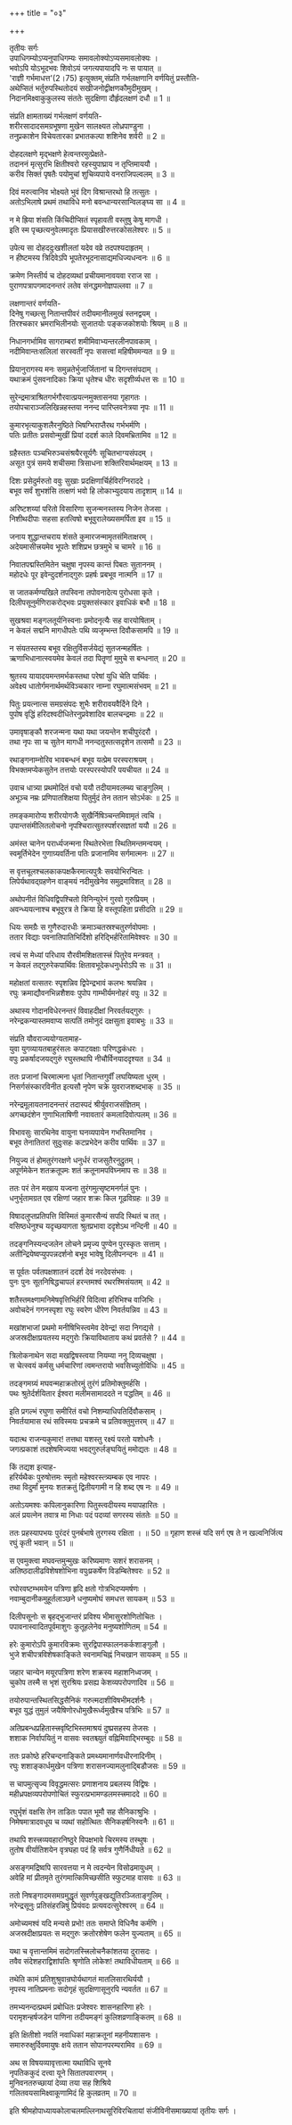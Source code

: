 +++
title = "०३"

+++


तृतीयः सर्गः  
उपाधिगम्योऽप्यनुपाधिगम्यः समावलोक्योऽप्यसमावलोक्यः ।  
भवोऽपि योऽभूदभवः शिवोऽयं जगत्यपायादपि नः स पायात् ॥  
'राज्ञी गर्भमाधत्त'(2।75) इत्युक्तम्,संप्रति गर्भलक्षणानि वर्णयितुं प्रस्तौति-  
अथेप्सितं भर्तुरुपस्थितोदयं सखीजनोद्वीक्षणकौमुदीमुखम् ।  
निदानमिक्ष्वाकुकुलस्य संततेः सुदक्षिणा दौर्हृदलक्षणं दधौ ॥ 1 ॥  
<div class="js_include" url="/kAvyam/TIkA/padyam/kAlidAsaH/raghuvaMsham/mallinAthaH/03/01.md"  newLevelForH1="4"> </div>
  
संप्रति क्षामताख्यं गर्भलक्षणं वर्णयति-  
शरीरसादादसमग्रभूषणा मुखेन सालक्ष्यत लोध्रपाण्डुना ।  
तनुप्रकाशेन विचेयतारका प्रभातकल्पा शशिनेव शर्वरी ॥ 2 ॥  
<div class="js_include" url="/kAvyam/TIkA/padyam/kAlidAsaH/raghuvaMsham/mallinAthaH/03/02.md"  newLevelForH1="4"> </div>
  
दोहदलक्षणे मृद्भक्षणे हेत्वन्तरमुत्प्रेक्षते-  
तदाननं मृत्सुरभि क्षितीश्वरो रहस्युपाघ्राय न तृप्तिमाययौ ।  
करीव सिक्तं पृषतैः पयोमुचां शुचिव्यपाये वनराजिपल्वलम् ॥ 3 ॥  
<div class="js_include" url="/kAvyam/TIkA/padyam/kAlidAsaH/raghuvaMsham/mallinAthaH/03/03.md"  newLevelForH1="4"> </div>
  
दिवं मरुत्वानिव भोक्ष्यते भुवं दिग विश्रान्तरथो हि तत्सुतः ।  
अतोऽभिलाषे प्रथमं तथाविधे मनो बवन्धान्यरसान्विलङ्घ्य सा ॥ 4 ॥  
<div class="js_include" url="/kAvyam/TIkA/padyam/kAlidAsaH/raghuvaMsham/mallinAthaH/03/04.md"  newLevelForH1="4"> </div>
  
न मे ह्रिया शंसति किंचिदीप्सितं स्पृहावती वस्तुषु केषु मागधी ।  
इति स्म पृच्छत्यनुवेलमादृतः प्रियासखीरुत्तरकोसलेश्वरः ॥ 5 ॥  
<div class="js_include" url="/kAvyam/TIkA/padyam/kAlidAsaH/raghuvaMsham/mallinAthaH/03/05.md"  newLevelForH1="4"> </div>
  
उपेत्य सा दोहददुःखशीलतां यदेव वव्रे तदपश्यदाहृतम् ।  
न हीष्टमस्य त्रिदिवेऽपि भूपतेरभूदनासाद्यमधिज्यधन्वनः ॥ 6 ॥  
<div class="js_include" url="/kAvyam/TIkA/padyam/kAlidAsaH/raghuvaMsham/mallinAthaH/03/06.md"  newLevelForH1="4"> </div>
  
क्रमेण निस्तीर्य च दोहदव्यथां प्रचीयमानावयवा रराज सा ।  
पुराणपत्रापगमादनन्तरं लतेव संनद्धमनोज्ञपल्लवा ॥ 7 ॥  
<div class="js_include" url="/kAvyam/TIkA/padyam/kAlidAsaH/raghuvaMsham/mallinAthaH/03/07.md"  newLevelForH1="4"> </div>
  
लक्षणान्तरं वर्णयति-  
दिनेषु गच्छत्सु नितान्तपीवरं तदीयमानीलमुखं स्तनद्वयम् ।  
तिरश्चकार भ्रमराभिलीनयोः सुजातयोः पङ्कजकोशयोः श्रियम् ॥ 8 ॥  
<div class="js_include" url="/kAvyam/TIkA/padyam/kAlidAsaH/raghuvaMsham/mallinAthaH/03/08.md"  newLevelForH1="4"> </div>
  
निधानगर्भामिव सागराम्बरां शमीमिवाभ्यन्तरलीनपावकाम् ।  
नदीमिवान्तःसलिलां सरस्वतीं नृपः ससत्त्वां महिषीममन्यत ॥ 9 ॥  
<div class="js_include" url="/kAvyam/TIkA/padyam/kAlidAsaH/raghuvaMsham/mallinAthaH/03/09.md"  newLevelForH1="4"> </div>
  
प्रियानुरागस्य मनः समुन्नतेर्भुजार्जितानां च दिगन्तसंपदाम् ।  
यथाक्रमं पुंसवनादिकाः क्रिया धृतेश्च धीरः सदृशीर्व्यधत्त सः ॥ 10 ॥  
<div class="js_include" url="/kAvyam/TIkA/padyam/kAlidAsaH/raghuvaMsham/mallinAthaH/03/10.md"  newLevelForH1="4"> </div>
  
सुरेन्द्रमात्राश्रितगर्भगौरवात्प्रयत्नमुक्तासनया गृहागतः ।  
तयोपचाराञ्जलिखिन्नहस्तया ननन्द पारिप्लवनेत्रया नृपः ॥ 11 ॥  
<div class="js_include" url="/kAvyam/TIkA/padyam/kAlidAsaH/raghuvaMsham/mallinAthaH/03/11.md"  newLevelForH1="4"> </div>
  
कुमारभृत्याकुशलैरनुष्ठिते भिषग्भिराप्तैरथ गर्भभर्मणि ।  
पतिः प्रतीतः प्रसवोन्मुखीं प्रियां ददर्श काले दिवमभ्रितामिव ॥ 12 ॥  
<div class="js_include" url="/kAvyam/TIkA/padyam/kAlidAsaH/raghuvaMsham/mallinAthaH/03/12.md"  newLevelForH1="4"> </div>
  
ग्रहैस्ततः पञ्चभिरुञ्चसंश्रयैरसूर्यगैः सूचितभाग्यसंपदम् ।  
असूत पुत्रं समये शचीसमा त्रिसाधना शक्तिरिवार्थमक्षयम् ॥ 13 ॥  
<div class="js_include" url="/kAvyam/TIkA/padyam/kAlidAsaH/raghuvaMsham/mallinAthaH/03/13.md"  newLevelForH1="4"> </div>
  
दिशः प्रसेदुर्मरुतो ववुः सुखाः प्रदक्षिणार्चिर्हविरग्निराददे ।  
बभूव सर्वं शुभशंसि तत्क्षणं भवो हि लोकाभ्युदयाय तादृशाम् ॥ 14 ॥  
<div class="js_include" url="/kAvyam/TIkA/padyam/kAlidAsaH/raghuvaMsham/mallinAthaH/03/14.md"  newLevelForH1="4"> </div>
  
अरिष्टशय्यां परितो विसारिणा सुजन्मनस्तस्य निजेन तेजसा ।  
निशीथदीपाः सहसा हतत्विषो बभूवुरालेख्यसमर्पिता इव ॥ 15 ॥  
<div class="js_include" url="/kAvyam/TIkA/padyam/kAlidAsaH/raghuvaMsham/mallinAthaH/03/15.md"  newLevelForH1="4"> </div>
  
जनाय शुद्धान्तचराय शंसते कुमारजन्मामृतसंमिताक्षरम् ।  
अदेयमासीत्त्रयमेव भूपतेः शशिप्रभ छत्रमुभे च चामरे ॥ 16 ॥  
<div class="js_include" url="/kAvyam/TIkA/padyam/kAlidAsaH/raghuvaMsham/mallinAthaH/03/16.md"  newLevelForH1="4"> </div>
  
निवातपद्मस्तिमितेन चक्षुषा नृपस्य कान्तं पिबतः सुताननम् ।  
महोदधेः पूर इवेन्दुदर्शनाद्गुरुः प्रहर्षः प्रबभूव नात्मनि ॥ 17 ॥  
<div class="js_include" url="/kAvyam/TIkA/padyam/kAlidAsaH/raghuvaMsham/mallinAthaH/03/17.md"  newLevelForH1="4"> </div>
  
स जातकर्मण्यखिले तपस्विना तपोवनादेत्य पुरोधसा कृते ।  
दिलीपसूनुर्मणिराकरोद्भवः प्रयुक्तसंस्कार इवाधिकं बभौ ॥ 18 ॥  
<div class="js_include" url="/kAvyam/TIkA/padyam/kAlidAsaH/raghuvaMsham/mallinAthaH/03/18.md"  newLevelForH1="4"> </div>
  
सुखश्रवा मङ्गलतूर्यनिस्वनाः प्रमोदनृत्यैः सह वारयोषिताम् ।  
न केवलं सद्मनि मागधीपतेः पथि व्यजृम्भन्त दिवौकसामपि ॥ 19 ॥  
<div class="js_include" url="/kAvyam/TIkA/padyam/kAlidAsaH/raghuvaMsham/mallinAthaH/03/19.md"  newLevelForH1="4"> </div>
  
न संयतस्तस्य बभूव रक्षितुर्विसर्जयेद्यं सुतजन्महर्षितः ।  
ऋणाभिधानात्स्वयमेव केवलं तदा पितॄणां मुमुचे स बन्धनात् ॥ 20 ॥  
<div class="js_include" url="/kAvyam/TIkA/padyam/kAlidAsaH/raghuvaMsham/mallinAthaH/03/20.md"  newLevelForH1="4"> </div>
  
श्रुतस्य यायादयमन्तमर्भकस्तथा परेषां युधि चेति पार्थिवः ।  
अवेक्ष्य धातोर्गमनार्थमर्थविञ्चकार नाम्ना रघुमात्मसंभवम् ॥ 21 ॥  
<div class="js_include" url="/kAvyam/TIkA/padyam/kAlidAsaH/raghuvaMsham/mallinAthaH/03/21.md"  newLevelForH1="4"> </div>
  
पितुः प्रयत्नात्स समग्रसंपदः शुभैः शरीरावयवैर्दिने दिने ।  
पुपोष वृद्धिं हरिदश्वदीधितेरनुप्रवेशादिव बालचन्द्रमाः ॥ 22 ॥  
<div class="js_include" url="/kAvyam/TIkA/padyam/kAlidAsaH/raghuvaMsham/mallinAthaH/03/22.md"  newLevelForH1="4"> </div>
  
उमावृषाङ्कौ शरजन्मना यथा यथा जयन्तेन शचीपुरंदरौ ।  
तथा नृपः सा च सुतेन मागधी ननन्दतुस्तत्सदृशेन तत्समौ ॥ 23 ॥  
<div class="js_include" url="/kAvyam/TIkA/padyam/kAlidAsaH/raghuvaMsham/mallinAthaH/03/23.md"  newLevelForH1="4"> </div>
  
रथाङ्गनाम्नोरिव भावबन्धनं बभूव यत्प्रेम परस्पराश्रयम् ।  
विभक्तमप्येकसुतेन तत्तयोः परस्परस्योपरि पयचीयत ॥ 24 ॥  
<div class="js_include" url="/kAvyam/TIkA/padyam/kAlidAsaH/raghuvaMsham/mallinAthaH/03/24.md"  newLevelForH1="4"> </div>
  
उवाच धात्र्या प्रथमोदितं वचो ययौ तदीयामवलम्ब्य चाङ्गुलिम् ।  
अभूञ्च नम्रः प्रणिपातशिक्षया पितुर्मुदं तेन ततान सोऽर्भकः ॥ 25 ॥  
<div class="js_include" url="/kAvyam/TIkA/padyam/kAlidAsaH/raghuvaMsham/mallinAthaH/03/25.md"  newLevelForH1="4"> </div>
  
तमङ्कमारोप्य शरीरयोगजैः सुखैर्निषिञ्चन्तमिवामृतं त्वचि ।  
उपान्तसंमीलितलोचनो नृपश्चिरात्सुतस्पर्शरसज्ञतां ययौ ॥ 26 ॥  
<div class="js_include" url="/kAvyam/TIkA/padyam/kAlidAsaH/raghuvaMsham/mallinAthaH/03/26.md"  newLevelForH1="4"> </div>
  
अमंस्त चानेन परार्ध्यजन्मना स्थितेरभेत्ता स्थितिमन्तमन्वयम् ।  
स्वमूर्तिभेदेन गुणाग्र्यवर्तिना पतिः प्रजानामिव सर्गमात्मनः ॥ 27 ॥  
<div class="js_include" url="/kAvyam/TIkA/padyam/kAlidAsaH/raghuvaMsham/mallinAthaH/03/27.md"  newLevelForH1="4"> </div>
  
स वृत्तचूलश्चलकाकपक्षकैरमात्यपुत्रैः सवयोभिरन्वितः ।  
लिपेर्यथावद्ग्रहणेन वाङ्मयं नदीमुखेनेव समुद्रमाविशत् ॥ 28 ॥  
<div class="js_include" url="/kAvyam/TIkA/padyam/kAlidAsaH/raghuvaMsham/mallinAthaH/03/28.md"  newLevelForH1="4"> </div>
  
अथोपनीतं विधिवद्विपश्चितो विनिन्युरेनं गुरवो गुरुप्रियम् ।  
अवन्ध्ययत्नाश्च बभूवुरत्र ते क्रिया हि वस्तूपहिता प्रसीदति ॥ 29 ॥  
<div class="js_include" url="/kAvyam/TIkA/padyam/kAlidAsaH/raghuvaMsham/mallinAthaH/03/29.md"  newLevelForH1="4"> </div>
  
धियः समग्रैः स गुणैरुदारधीः क्रमाञ्चतस्रश्चतुरर्णवोपमाः ।  
ततार विद्याः पवनातिपातिभिर्दिशो हरिद्भिर्हरितामिवेश्वरः ॥ 30 ॥  
<div class="js_include" url="/kAvyam/TIkA/padyam/kAlidAsaH/raghuvaMsham/mallinAthaH/03/30.md"  newLevelForH1="4"> </div>
  
त्वचं स मेध्यां परिधाय रौरवीमशिक्षतास्त्त्रं पितुरेव मन्त्रवत् ।  
न केवलं तद्गुरुरेकपार्थिवः क्षितावभूदेकधनुर्धरोऽपि सः ॥ 31 ॥  
<div class="js_include" url="/kAvyam/TIkA/padyam/kAlidAsaH/raghuvaMsham/mallinAthaH/03/31.md"  newLevelForH1="4"> </div>
  
महोक्षतां वत्सतरः स्पृशन्निव द्विपेन्द्रभावं कलभः श्रयन्निव ।  
रघुः क्रमाद्यौवनभिन्नशैशवः पुपोप गाम्भीर्यमनोहरं वपुः ॥ 32 ॥  
<div class="js_include" url="/kAvyam/TIkA/padyam/kAlidAsaH/raghuvaMsham/mallinAthaH/03/32.md"  newLevelForH1="4"> </div>
  
अथास्य गोदानविधेरनन्तरं विवाहदीक्षां निरवर्तयद्गुरुः ।  
नरेन्द्रकन्यास्तमवाप्य सत्पतिं तमोनुदं दक्षसुता इवाबभुः ॥ 33 ॥  
<div class="js_include" url="/kAvyam/TIkA/padyam/kAlidAsaH/raghuvaMsham/mallinAthaH/03/33.md"  newLevelForH1="4"> </div>
  
संप्रति यौवराज्ययोग्यतामाह-  
युवा युगव्यायतबाहुरंसलः कपाटवक्षाः परिणद्धकंधरः ।  
वपुः प्रकर्षादजयद्गुरुं रघुस्तथापि नीचौर्विनयाददृश्यत ॥ 34 ॥  
<div class="js_include" url="/kAvyam/TIkA/padyam/kAlidAsaH/raghuvaMsham/mallinAthaH/03/34.md"  newLevelForH1="4"> </div>
  
ततः प्रजानां चिरमात्मना धृतां नितान्तगुर्वीं लघयिष्यता धुरम् ।  
निसर्गसंस्कारविनीत इत्यसौ नृपेण चक्रे युवराजशब्दभाक् ॥ 35 ॥  
<div class="js_include" url="/kAvyam/TIkA/padyam/kAlidAsaH/raghuvaMsham/mallinAthaH/03/35.md"  newLevelForH1="4"> </div>
  
नरेन्द्रमूलायतनादनन्तरं तदास्पदं श्रीर्युवराजसंज्ञितम् ।  
अगच्छदंशेन गुणाभिलाषिणी नवावतारं कमलादिवोत्पलम् ॥ 36 ॥  
<div class="js_include" url="/kAvyam/TIkA/padyam/kAlidAsaH/raghuvaMsham/mallinAthaH/03/36.md"  newLevelForH1="4"> </div>
  
विभावसुः सारथिनेव वायुना घनव्यपायेन गभस्तिमानिव ।  
बभूव तेनातितरां सुदुःसहः कटप्रभेदेन करीव पार्थिवः ॥ 37 ॥  
<div class="js_include" url="/kAvyam/TIkA/padyam/kAlidAsaH/raghuvaMsham/mallinAthaH/03/37.md"  newLevelForH1="4"> </div>
  
नियुज्य तं होमतुरंगरक्षणे धनुर्धरं राजसुतैरनुद्रुतम् ।  
अपूर्णमेकेन शतक्रतूपमः शतं क्रतूनामपविघ्नमाप सः ॥ 38 ॥  
<div class="js_include" url="/kAvyam/TIkA/padyam/kAlidAsaH/raghuvaMsham/mallinAthaH/03/38.md"  newLevelForH1="4"> </div>
  
ततः परं तेन मखाय यज्वना तुरंगमुत्सृष्टमनर्गलं पुनः ।  
धनुर्भृतामग्रत एव रक्षिणां जहार शक्रः किल गूढविग्रहः ॥ 39 ॥  
<div class="js_include" url="/kAvyam/TIkA/padyam/kAlidAsaH/raghuvaMsham/mallinAthaH/03/39.md"  newLevelForH1="4"> </div>
  
विषादलुप्तप्रतिपत्ति विस्मितं कुमारसैन्यं सपदि स्थितं च तत् ।  
वसिष्ठधेनुश्च यदृच्छयागता श्रुतप्रभावा ददृशेऽथ नन्दिनी ॥ 40 ॥  
<div class="js_include" url="/kAvyam/TIkA/padyam/kAlidAsaH/raghuvaMsham/mallinAthaH/03/40.md"  newLevelForH1="4"> </div>
  
तदङ्गनिस्यन्दजलेन लोचने प्रमृज्य पुण्येन पुरस्कृतः सत्ताम् ।  
अतीन्द्रियेष्वप्युपपन्नदर्शनो बभूव भावेषु दिलीपनन्दनः ॥ 41 ॥  
<div class="js_include" url="/kAvyam/TIkA/padyam/kAlidAsaH/raghuvaMsham/mallinAthaH/03/41.md"  newLevelForH1="4"> </div>
  
स पूर्वतः पर्वतपक्षशातनं ददर्श देवं नरदेवसंभवः ।  
पुनः पुनः सूतनिषिद्धचापलं हरन्तमश्वं रथरश्मिसंयतम् ॥ 42 ॥  
<div class="js_include" url="/kAvyam/TIkA/padyam/kAlidAsaH/raghuvaMsham/mallinAthaH/03/42.md"  newLevelForH1="4"> </div>
  
शतैस्तमक्ष्णामनिमेषवृत्तिभिर्हरिं विदित्वा हरिभिश्च वाजिभिः ।  
अवोचदेनं गगनस्पृशा रघुः स्वरेण धीरेण निवर्तयन्निव ॥ 43 ॥  
<div class="js_include" url="/kAvyam/TIkA/padyam/kAlidAsaH/raghuvaMsham/mallinAthaH/03/43.md"  newLevelForH1="4"> </div>
  
मखांशभाजां प्रथमो मनीषिभिस्त्वमेव देवेन्द्र! सदा निगद्यसे ।  
अजस्रदीक्षाप्रयतस्य मद्गुरोः क्रियाविथाताय कथं प्रवर्तसे ? ॥ 44 ॥  
<div class="js_include" url="/kAvyam/TIkA/padyam/kAlidAsaH/raghuvaMsham/mallinAthaH/03/44.md"  newLevelForH1="4"> </div>
  
त्रिलोकनाथेन सदा मखद्विषस्त्वया नियम्या ननु दिव्यचक्षुषा ।  
स चेत्स्वयं कर्मसु धर्मचारिणां त्वमन्तरायो भवसिच्युतोविधिः ॥ 45 ॥  
<div class="js_include" url="/kAvyam/TIkA/padyam/kAlidAsaH/raghuvaMsham/mallinAthaH/03/45.md"  newLevelForH1="4"> </div>
  
तदङ्गमग्र्यं मघवन्महाक्रतोरमुं तुरंगं प्रतिमोक्तुमर्हसि ।  
पथः श्रुतेर्दर्शयितार ईश्वरा मलीमसामाददते न पद्धतिम् ॥ 46 ॥  
<div class="js_include" url="/kAvyam/TIkA/padyam/kAlidAsaH/raghuvaMsham/mallinAthaH/03/46.md"  newLevelForH1="4"> </div>
  
इति प्रगल्भं रघुणा समीरितं वचो निशम्याधिपतिर्दिवौकसाम् ।  
निवर्तयामास रथं सविस्मयः प्रचक्रमे च प्रतिवक्तुमुत्तरम् ॥ 47 ॥  
<div class="js_include" url="/kAvyam/TIkA/padyam/kAlidAsaH/raghuvaMsham/mallinAthaH/03/47.md"  newLevelForH1="4"> </div>
  
यदात्थ राजन्यकुमार! तत्तथा यशस्तु रक्ष्यं परतो यशोधनैः ।  
जगत्प्रकाशं तदशेषमिज्यया भवद्गुरुर्लङ्घयितुं ममोद्यतः ॥ 48 ॥  
<div class="js_include" url="/kAvyam/TIkA/padyam/kAlidAsaH/raghuvaMsham/mallinAthaH/03/48.md"  newLevelForH1="4"> </div>
  
किं तद्यश इत्याह-  
हरिर्यथैकः पुरुषोत्तमः स्मृतो महेश्वरस्त्त्र्यम्बक एव नापरः ।  
तथा विदुर्मां मुनयः शतक्रतुं द्वितीयगामी न हि शब्द एष नः ॥ 49 ॥  
<div class="js_include" url="/kAvyam/TIkA/padyam/kAlidAsaH/raghuvaMsham/mallinAthaH/03/49.md"  newLevelForH1="4"> </div>
  
अतोऽयमश्वः कपिलानुकारिणा पितुस्त्वदीयस्य मयापहारितः ।  
अलं प्रयत्नेन तवात्र मा निधाः पदं पदव्यां सगरस्य संततेः ॥ 50 ॥  
<div class="js_include" url="/kAvyam/TIkA/padyam/kAlidAsaH/raghuvaMsham/mallinAthaH/03/50.md"  newLevelForH1="4"> </div>
  
ततः प्रहस्यापभयः पुरंदरं पुनर्बभाषे तुरगस्य रक्षिता ।   ॥ 50 ॥
गृहाण शस्त्त्रं यदि सर्ग एष ते न खल्वनिर्जित्य रघुं कृती भवान् ॥ 51 ॥  
<div class="js_include" url="/kAvyam/TIkA/padyam/kAlidAsaH/raghuvaMsham/mallinAthaH/03/51.md"  newLevelForH1="4"> </div>
  
स एवमुक्त्वा मघवन्तमुन्मुखः करिष्यमाणः सशरं शरासनम् ।  
अतिष्ठदालीढविशेषशोभिना वपुःप्रकर्षेण विडम्बितेश्वरः ॥ 52 ॥  
<div class="js_include" url="/kAvyam/TIkA/padyam/kAlidAsaH/raghuvaMsham/mallinAthaH/03/52.md"  newLevelForH1="4"> </div>
  
रघोरवष्टम्भमयेन पत्रिणा हृदि क्षतो गोत्रभिदप्यमर्षणः ।  
नवाम्बुदानीकमुहूर्तलाञ्छने धनुष्यमोघं समधत्त सायकम् ॥ 53 ॥  
<div class="js_include" url="/kAvyam/TIkA/padyam/kAlidAsaH/raghuvaMsham/mallinAthaH/03/53.md"  newLevelForH1="4"> </div>
  
दिलीपसूनोः स बृहद्भुजान्तरं प्रविश्य भीमासुरशोणितोचितः ।  
पपावनास्वादितपूर्वमाशुगः कुतूहलेनेव मनुष्यशोणितम् ॥ 54 ॥  
<div class="js_include" url="/kAvyam/TIkA/padyam/kAlidAsaH/raghuvaMsham/mallinAthaH/03/54.md"  newLevelForH1="4"> </div>
  
हरेः कुमारोऽपि कुमारविक्रमः सुरद्विपास्फालनकर्कशाङ्गुलौ ।  
भुजे शचीपत्रविशेषकाङ्किते स्वनामचिह्नं निचखान सायकम् ॥ 55 ॥  
<div class="js_include" url="/kAvyam/TIkA/padyam/kAlidAsaH/raghuvaMsham/mallinAthaH/03/55.md"  newLevelForH1="4"> </div>
  
जहार चान्येन मयूरपत्रिणा शरेण शक्रस्य महाशनिध्वजम् ।  
चुकोप तस्मै स भृशं सुरश्रियः प्रसह्य केशव्यपरोपणादिव ॥ 56 ॥  
<div class="js_include" url="/kAvyam/TIkA/padyam/kAlidAsaH/raghuvaMsham/mallinAthaH/03/56.md"  newLevelForH1="4"> </div>
  
तयोरुपान्तस्थितसिद्धसैनिकं गरुत्मदाशीविषभीमदर्शनैः ।  
बभूव युद्धं तुमुलं जयैषिणोरधोमुखैरूर्ध्वमुखैश्च पत्रिभिः ॥ 57 ॥  
<div class="js_include" url="/kAvyam/TIkA/padyam/kAlidAsaH/raghuvaMsham/mallinAthaH/03/57.md"  newLevelForH1="4"> </div>
  
अतिप्रबन्धप्रहितास्त्त्रवृष्टिभिस्तमाश्रयं दुष्प्रसहस्य तेजसः ।  
शशाक निर्वापयितुं न वासवः स्वतश्च्युतं वह्निमिवाद्भिरम्बुदः ॥ 58 ॥  
<div class="js_include" url="/kAvyam/TIkA/padyam/kAlidAsaH/raghuvaMsham/mallinAthaH/03/58.md"  newLevelForH1="4"> </div>
  
ततः प्रकोष्ठे हरिचन्दनाङ्किते प्रमथ्यमानार्णवधीरनादिनीम् ।  
रघुः शशाङ्कार्धमुखेन पत्रिणा शरासनज्यामलुनाद्बिडौजसः ॥ 59 ॥  
<div class="js_include" url="/kAvyam/TIkA/padyam/kAlidAsaH/raghuvaMsham/mallinAthaH/03/59.md"  newLevelForH1="4"> </div>
  
स चापमुत्सृज्य विवृद्धमत्सरः प्रणाशनाय प्रबलस्य विद्विषः ।  
महीध्रपक्षव्यपरोपणोचितं स्फुरत्प्रभामण्डलमस्त्त्रमाददे ॥ 60 ॥  
<div class="js_include" url="/kAvyam/TIkA/padyam/kAlidAsaH/raghuvaMsham/mallinAthaH/03/60.md"  newLevelForH1="4"> </div>
  
रघुर्भृशं वक्षसि तेन ताडितः पपात भूमौ सह सैनिकाश्रुभिः ।  
निमेषमात्रादवधूय च व्यथां सहोत्थितः सैनिकहर्षनिस्वनैः ॥ 61 ॥  
<div class="js_include" url="/kAvyam/TIkA/padyam/kAlidAsaH/raghuvaMsham/mallinAthaH/03/61.md"  newLevelForH1="4"> </div>
  
तथापि शस्त्त्रव्यवहारनिष्ठुरे विपक्षभावे चिरमस्य तस्थुषः ।  
तुतोष वीर्यातिशयेन वृत्रघहा पदं हि सर्वत्र गुणैर्निधीयते ॥ 62 ॥  
<div class="js_include" url="/kAvyam/TIkA/padyam/kAlidAsaH/raghuvaMsham/mallinAthaH/03/62.md"  newLevelForH1="4"> </div>
  
असङ्गमद्रिष्वपि सारवत्तया न मे त्वदन्येन विसोढमायुधम् ।  
अवेहि मां प्रीतमृते तुरंगमात्किमिच्छसीति स्फुटमाह वासवः ॥ 63 ॥  
<div class="js_include" url="/kAvyam/TIkA/padyam/kAlidAsaH/raghuvaMsham/mallinAthaH/03/63.md"  newLevelForH1="4"> </div>
  
ततो निषङ्गादमसमग्रमुद्धृतं सुवर्णपुङ्खद्युतिरञ्जिताङ्गुलिम् ।  
नरेन्द्रसूनुः प्रतिसंहरन्निषुं प्रियंवदः प्रत्यवदत्सुरेश्वरम् ॥ 64 ॥  
<div class="js_include" url="/kAvyam/TIkA/padyam/kAlidAsaH/raghuvaMsham/mallinAthaH/03/64.md"  newLevelForH1="4"> </div>
  
अमोच्यमश्वं यदि मन्यसे प्रभो! ततः समाप्ते विधिनैव कर्मणि ।  
अजस्रदीक्षाप्रयतः स मद्गुरुः क्रतोरशेषेण फलेन युज्यताम् ॥ 65 ॥  
<div class="js_include" url="/kAvyam/TIkA/padyam/kAlidAsaH/raghuvaMsham/mallinAthaH/03/65.md"  newLevelForH1="4"> </div>
  
यथा च वृत्तान्तमिमं सदोगतस्त्त्रिलोचनैकांशतया दुरासदः ।  
तवैव संदेशहराद्विशांपतिः श्रृणोति लोकेश! तथाविधीयताम् ॥ 66 ॥  
<div class="js_include" url="/kAvyam/TIkA/padyam/kAlidAsaH/raghuvaMsham/mallinAthaH/03/66.md"  newLevelForH1="4"> </div>
  
तथेति कामं प्रतिशुश्रुवान्रघोर्यथागतं मातलिसारथिर्ययौ ।  
नृपस्य नातिप्रमनाः सदोगृहं सुदक्षिणासूनुरपि न्यवर्तत ॥ 67 ॥  
<div class="js_include" url="/kAvyam/TIkA/padyam/kAlidAsaH/raghuvaMsham/mallinAthaH/03/67.md"  newLevelForH1="4"> </div>
  
तमभ्यनन्दत्प्रथमं प्रबोधितः प्रजेश्वरः शासनहारिणा हरेः ।  
परामृशन्हर्षजडेन पाणिना तदीयमङ्गं कुलिशव्रणाङ्कितम् ॥ 68 ॥  
<div class="js_include" url="/kAvyam/TIkA/padyam/kAlidAsaH/raghuvaMsham/mallinAthaH/03/68.md"  newLevelForH1="4"> </div>
  
इति क्षितीशो नवतिं नवाधिकां महाक्रतूनां महनीयशासनः ।  
समारुरुक्षुर्दिवमायुषः क्षये ततान सोपानपरम्परामिव ॥ 69 ॥  
<div class="js_include" url="/kAvyam/TIkA/padyam/kAlidAsaH/raghuvaMsham/mallinAthaH/03/69.md"  newLevelForH1="4"> </div>
  
अथ स विषयव्यावृत्तात्मा यथाविधि सूनवे  
    नृपतिककुदं दत्त्वा यूने सितातपवारणम् ।  
मुनिवनतरुच्छायां देव्या तया सह शिश्रिये  
     गलितवयसामिक्ष्वाकूणामिदं हि कुलव्रतम् ॥ 70 ॥  
<div class="js_include" url="/kAvyam/TIkA/padyam/kAlidAsaH/raghuvaMsham/mallinAthaH/03/70.md"  newLevelForH1="4"> </div>
  
इति श्रीमहोपाध्यायकोलाचलमल्लिनाथसूरिविरचितायां संजीविनीसमाख्यायां तृतीयः सर्गः ।  

     

   

